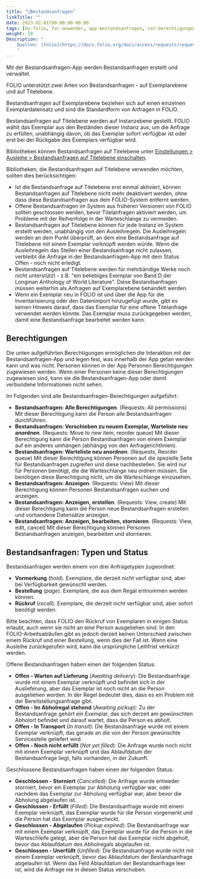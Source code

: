 ```yaml
---
title: "📱Bestandsanfragen"
linkTitle: ""
date: 2023-02-01T00:00:00-00:00
tags: [by-folio, for-anwender, app-bestandsanfragen, cat-berechtigungen, topic-exemplarstatus]
weight: 10
Description: "
    Quellen: [Folio](https://docs.folio.org/docs/access/requests/requests/) & [GBV](https://info.gbv.de/pages/viewpage.action?pageId=8391886)
    "
---
```


Mit der Bestandsanfragen-App werden Bestandsanfragen erstellt und verwaltet.

FOLIO unterstützt zwei Arten von Bestandsanfragen - auf Exemplarebene und auf Titelebene.

Bestandsanfragen auf Exemplarebene beziehen sich auf einen einzelnen Exemplardatensatz und sind die Standardform von Anfragen in FOLIO.

Bestandsanfragen auf Titelebene werden auf Instanzebene gestellt. FOLIO wählt das Exemplar aus den Beständen dieser Instanz aus, um die Anfrage zu erfüllen, unabhängig davon, ob das Exemplar sofort verfügbar ist oder erst bei der Rückgabe des Exemplars verfügbar wird.

Bibliotheken können Bestandsanfragen auf Titelebene unter [Einstellungen > Ausleihe > Bestandsanfragen auf Titelebene einschalten](https://info.gbv.de/display/FOLIOGBVEXTERN/Einstellungen+%28Ausleihe%29%3A+Bestandsanfragen+auf+Titelebene).

Bibliotheken, die Bestandsanfragen auf Titelebene verwenden möchten, sollten dies berücksichtigen:

-   Ist die Bestandsanfrage auf Titelebene erst einmal aktiviert, können Bestandsanfragen auf Titelebene nicht mehr deaktiviert werden, ohne dass diese Bestandsanfragen aus dem FOLIO-System entfernt werden.
-   Offene Bestandsanfragen im System aus früheren Versionen von FOLIO sollten geschlossen werden, bevor Titelanfragen aktiviert werden, um Probleme mit der Reihenfolge in der Warteschlange zu vermeiden.
-   Bestandsanfragen auf Titelebene können für jede Instanz im System erstellt werden, unabhängig von den Ausleihregeln. Die Ausleihregeln werden an dem Punkt überprüft, an dem eine Bestandsanfrage auf Titelebene mit einem Exemplar verknüpft werden würde. Wenn die Ausleihregeln das Stellen einer Bestandsanfrage nicht zulassen, verbleibt die Anfrage in der Bestandsanfragen-App mit dem Status Offen - noch nicht erledigt.
-   Bestandsanfragen auf Titelebene werden für mehrbändige Werke noch nicht unterstützt - z.B. "ein beliebiges Exemplar von Band D der Longman Anthology of World Literature". Diese Bestandsanfragen müssen weiterhin als Anfragen auf Exemplarebene behandelt werden.
-   Wenn ein Exemplar neu in FOLIO ist und über die App für die Inventarisierung oder den Datenimport hinzugefügt wurde, gibt es keinen Hinweis darauf, dass das Exemplar für eine offene Titelanfrage verwendet werden könnte. Das Exemplar muss zurückgegeben werden, damit eine Bestandsanfrage bearbeitet werden kann.

## Berechtigungen

Die unten aufgeführten Berechtigungen ermöglichen die Interaktion mit der Bestandsanfragen-App und legen fest, was innerhalb der App getan werden kann und was nicht. Personen können in der App Personen Berechtigungen zugewiesen werden. Wenn einer Personen keine dieser Berechtigungen zugewiesen sind, kann sie die Bestandsanfragen-App oder damit verbundene Informationen nicht sehen.

Im Folgenden sind alle Bestandsanfragen-Berechtigungen aufgeführt:

-   **Bestandsanfragen: Alle Berechtigungen**. (Requests: All permissions)
    Mit dieser Berechtigung kann die Person alle Bestandsanfragen durchführen.
-   **Bestandsanfragen: Verschieben zu neuem Exemplar, Warteliste neu anordnen**. (Requests: Move to new item, reorder queue)
    Mit dieser Berechtigung kann die Person Bestandsanfragen von einem Exemplar auf ein anderes umhängen (abhängig von den Anfragerichtlinien).
-   **Bestandsanfragen: Warteliste neu anordnen**. (Requests, Reorder queue)
    Mit dieser Berechtigung können Personen auf die spezielle Seite für Bestandsanfragen zugreifen und diese nachbestellen. Sie wird nur für Personen benötigt, die die Warteschlange neu ordnen müssen. Sie benötigen diese Berechtigung nicht, um die Warteschlange einzusehen.
-   **Bestandsanfragen: Anzeigen**. (Requests: View)
    Mit dieser Berechtigung können Personen Bestandsanfragen suchen und anzeigen.
-   **Bestandsanfragen: Anzeigen, erstellen**. (Requests: View, create)
    Mit dieser Berechtigung kann die Person neue Bestandsanfragen erstellen und vorhandene Datensätze anzeigen.
-   **Bestandsanfragen: Anzeigen, bearbeiten, stornieren**. (Requests: View, edit, cancel)
    Mit dieser Berechtigung können Personen Bestandsanfragen anzeigen, bearbeiten und stornieren.

## Bestandsanfragen: Typen und Status

Bestandsanfragen werden einem von drei Anfragetypen zugeordnet:

-   **Vormerkung** (_hold_). Exemplare, die derzeit nicht verfügbar sind, aber bei Verfügbarkeit gewünscht werden.
-   **Bestellung** (_page_). Exemplare, die aus dem Regal entnommen werden können.
-   **Rückruf** (_recall_). Exemplare, die derzeit nicht verfügbar sind, aber sofort benötigt werden.

Bitte beachten, dass FOLIO den Rückruf von Exemplaren in einigen Status erlaubt, auch wenn sie nicht an eine Person ausgeliehen sind. In den FOLIO-Arbeitsabläufen gibt es jedoch derzeit keinen Unterschied zwischen einem Rückruf und einer Bestellung, wenn dies der Fall ist. Wenn eine Ausleihe zurückgerufen wird, kann die ursprüngliche Leihfrist verkürzt werden.

Offene Bestandsanfragen haben einen der folgenden Status:

-   **Offen - Warten auf Lieferung** (_Awaiting delivery_): Die Bestandsanfrage wurde mit einem Exemplar verknüpft und befindet sich in der Auslieferung, aber das Exemplar ist noch nicht an die Person ausgeliehen worden. In der Regel bedeutet dies, dass es ein Problem mit der Bereitstellungsanfrage gibt.
-   **Offen - Im Abholregal stehend** (_Awaiting pickup_): Zu der Bestandsanfrage gehört ein Exemplar, das sich derzeit am gewünschten Abholort befindet und darauf wartet, dass die Person es abholt.
-   **Offen - In Transport** (_In transit_): Die Bestandsanfrage wurde mit einem Exemplar verknüpft, das gerade an die von der Person gewünschte Servicestelle geliefert wird.
-   **Offen - Noch nicht erfüllt** (_Not yet filled_): Die Anfrage wurde noch nicht mit einem Exemplar verknüpft und das Ablaufdatum der Bestandsanfrage liegt, falls vorhanden, in der Zukunft.

Geschlossene Bestandsanfragen haben einen der folgenden Status:

-   **Geschlossen - Storniert** (_Cancelled_): Die Anfrage wurde entweder storniert, bevor ein Exemplar zur Abholung verfügbar war, oder nachdem das Exemplar zur Abholung verfügbar war, aber bevor die Abholung abgelaufen ist.
-   **Geschlossen - Erfüllt** (_Filled_): Die Bestandsanfrage wurde mit einem Exemplar verknüpft, das Exemplar wurde für die Person vorgemerkt und die Person hat das Exemplar ausgecheckt.
-   **Geschlossen - Abgelaufen** (_Pickup expired_): Die Bestandsanfrage war mit einem Exemplar verknüpft, das Exemplar wurde für die Person in die Warteschleife gelegt, aber die Person hat das Exemplar nicht abgeholt, bevor das Ablaufdatum des Abholregals abgelaufen ist.
-   **Geschlossen - Unerfüllt** (_Unfilled_): Die Bestandsanfrage wurde nicht mit einem Exemplar verknüpft, bevor das Ablaufdatum der Bestandsanfrage abgelaufen ist. Wenn das Feld Ablaufdatum der Bestandsanfrage leer ist, wird die Anfrage nie in diesen Status verschoben.

